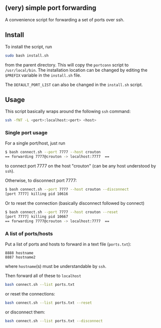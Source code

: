 ## (very) simple port forwarding

A convenience script for forwarding a set of ports over ssh.

## Install

To install the script, run 

```bash
sudo bash install.sh
```

from the parent directory. This will copy the `portconn` script
to `/usr/local/bin`. The installation location can be changed by
editing the `$PREFIX` variable in the `install.sh` file.

The `DEFAULT_PORT_LIST` can also be changed in the `install.sh` script.

## Usage

This script basically wraps around the following `ssh` command:

```bash
ssh -fNT -L <port>:localhost:<port> <host>
```

### Single port usage

For a single port/host, just run

```bash
$ bash connect.sh --port 7777 --host crouton
== forwarding 7777@crouton -> localhost:7777  ==
```
to connect port 7777 on the host "crouton" (can be any host understood by `ssh`).

Otherwise, to disconnect port 7777:
```bash
$ bash connect.sh --port 7777 --host crouton --disconnect
[port 7777] killing pid 10616
```
Or to reset the connection (basically disconnect followed by connect)

```bash
$ bash connect.sh --port 7777 --host crouton --reset
[port 7777] killing pid 10667
== forwarding 7777@crouton -> localhost:7777  ==
```


### A list of ports/hosts

Put a list of ports and hosts to forward in a text file (`ports.txt`):

```
8888 hostname
8887 hostname2
```

where `hostname`(s) must be understandable by `ssh`.


Then forward all of these to `localhost` 

```bash
bash connect.sh --list ports.txt
```

or reset the connections:


```bash
bash connect.sh --list ports.txt --reset
```

or disconnect them:

```bash
bash connect.sh --list ports.txt --disconnect
```



